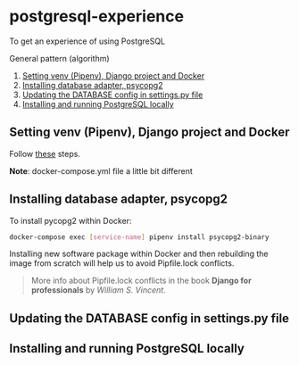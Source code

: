 # postgresql-experience
To get an experience of using PostgreSQL

General pattern (algorithm)
1. [Setting venv (Pipenv), Django project and Docker](#setting-venv-(pipenv)-django-project-and-docker)
2. [Installing database adapter, psycopg2](#installing-database-adapter-psycopg2)
3. [Updating the DATABASE config in settings.py file](#updating-the-database-config-in-settingspy-file)
4. [Installing and running PostgreSQL locally](#installing-and-running-postgresql-locally)

## Setting venv (Pipenv), Django project and Docker
Follow [these](https://github.com/bekzodbuyukov/docker-experience) steps.

**Note**: docker-compose.yml file a little bit different

## Installing database adapter, psycopg2
To install pycopg2 within Docker:

```bash
docker-compose exec [service-name] pipenv install psycopg2-binary 
```

Installing new software package within Docker and then rebuilding the image from scratch will help us to avoid Pipfile.lock conflicts.

> More info about Pipfile.lock conflicts in the book **Django for professionals** by _William S. Vincent_.

## Updating the DATABASE config in settings.py file

## Installing and running PostgreSQL locally

